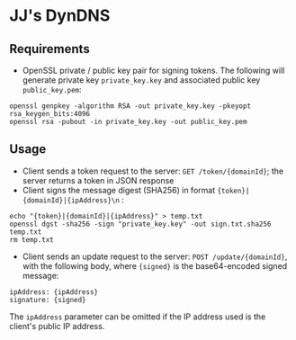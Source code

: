 # JJ's DynDNS

## Requirements
- OpenSSL private / public key pair for signing tokens. The following will generate private key `private_key.key` and associated public key `public_key.pem`:

```
openssl genpkey -algorithm RSA -out private_key.key -pkeyopt rsa_keygen_bits:4096
openssl rsa -pubout -in private_key.key -out public_key.pem
```

## Usage
- Client sends a token request to the server: `GET /token/{domainId}`; the server returns a token in JSON response
- Client signs the message digest (SHA256) in format `{token}|{domainId}|{ipAddress}\n` :

```
echo "{token}|{domainId}|{ipAddress}" > temp.txt
openssl dgst -sha256 -sign "private_key.key" -out sign.txt.sha256 temp.txt
rm temp.txt
```
- Client sends an update request to the server: `POST /update/{domainId}`, with the following body, where `{signed}` is the base64-encoded signed message:

```
ipAddress: {ipAddress}
signature: {signed}
```

The `ipAddress` parameter can be omitted if the IP address used is the client's public IP address.